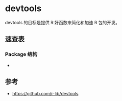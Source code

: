 # devtools

devtools 的目标是提供 R 好函数来简化和加速 R 包的开发。

## 速查表

### Package 结构

-

## 参考

- https://github.com/r-lib/devtools